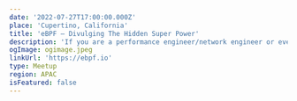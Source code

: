 ```yaml
---
date: '2022-07-27T17:00:00.000Z'
place: 'Cupertino, California'
title: 'eBPF — Divulging The Hidden Super Power'
description: 'If you are a performance engineer/network engineer or even security engineer, the chance of you encountering eBPF technology in the future is very high. eBPF now has a huge community of users, including big players like Meta, Google, Cloudflare, and Netflix all using this tech in their daily operations.'
ogImage: ogimage.jpeg
linkUrl: 'https://ebpf.io'
type: Meetup
region: APAC
isFeatured: false
---
```

